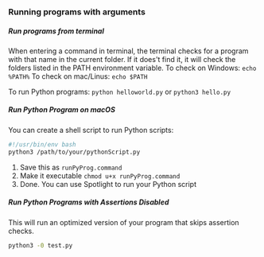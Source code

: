 ### Running programs with arguments

##### Run programs from terminal
When entering a command in terminal, the terminal checks for a program with that name in the current folder. If it does't find it, it will check the folders listed in the PATH environment variable.
To check on Windows: `echo %PATH%`
To check on mac/Linus: `echo $PATH`

To run Python programs: `python helloworld.py` or `python3 hello.py`

##### Run Python Program on macOS
You can create a shell script to run Python scripts:
```sh
#!/usr/bin/env bash
python3 /path/to/your/pythonScript.py
```
1. Save this as `runPyProg.command`
2. Make it executable `chmod u+x runPyProg.command`
3. Done. You can use Spotlight to run your Python script

##### Run Python Programs with Assertions Disabled
This will run an optimized version of your program that skips assertion checks.
```sh
python3 -0 test.py
```


